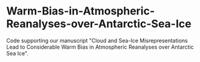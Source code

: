 # Warm-Bias-in-Atmospheric-Reanalyses-over-Antarctic-Sea-Ice
Code supporting our manuscript "Cloud and Sea-Ice Misrepresentations Lead to Considerable Warm Bias in Atmospheric Reanalyses over Antarctic Sea Ice".
